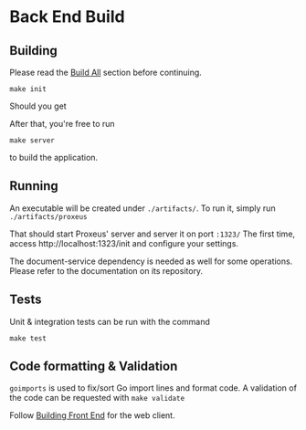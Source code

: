 # Back End Build

## Building

Please read the [Build All](build_all.md) section before continuing.

`make init`

Should you get 

After that, you're free to run 

`make server`

to build the application.

## Running
An executable will be created under `./artifacts/`. 
To run it, simply run `./artifacts/proxeus`

That should start Proxeus' server and server it on port `:1323/`
The first time, access http://localhost:1323/init and configure your settings.


The document-service dependency is needed as well for some operations. Please refer to the documentation on its repository. 

## Tests
Unit & integration tests can be run with the command

`make test`

## Code formatting & Validation

`goimports` is used to fix/sort Go import lines and format code. 
A validation of the code can be requested with `make validate`

Follow [Building Front End](frontend.md) for the web client.
